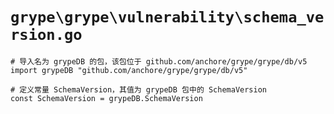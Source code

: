 # `grype\grype\vulnerability\schema_version.go`

```
# 导入名为 grypeDB 的包，该包位于 github.com/anchore/grype/grype/db/v5
import grypeDB "github.com/anchore/grype/grype/db/v5"

# 定义常量 SchemaVersion，其值为 grypeDB 包中的 SchemaVersion
const SchemaVersion = grypeDB.SchemaVersion
```
